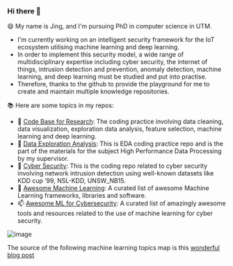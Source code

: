 ### Hi there 👋


😄 My name is Jing, and I'm pursuing PhD in computer science in UTM.
- I'm currently working on an intelligent security framework for the IoT ecosystem utilising machine learning and deep learning. 
- In order to implement this security model, a wide range of multidisciplinary expertise including cyber security, the internet of things, intrusion detection and prevention, anomaly detection, machine learning, and deep learning must be studied and put into practise.
- Therefore, thanks to the github to provide the playground for me to create and maintain multiple knowledge repositories.

📚 Here are some topics in my repos:

- 🔭 [Code Base for Research](https://github.com/goldboy225/Code-Base-for-Research): The coding practice involving data cleaning, data visualization, exploration data analysis, feature selection, machine learning and deep learning.
- 🌱 [Data Exploration Analysis](https://github.com/goldboy225/Python_EDA): This is EDA coding practice repo and is the part of the materials for the subject High Performance Data Processing by my supervisor.
- 👯 [Cyber Security](https://github.com/goldboy225/cyber-security): This is the coding repo related to cyber security involving network intrusion detection using well-known datasets like KDD cup ‘99, NSL-KDD, UNSW_NB15.
- 🤔 [Awesome Machine Learning](https://github.com/goldboy225/awesome-machine-learning): A curated list of awesome Machine Learning frameworks, libraries and software.
- 📫 [Awesome ML for Cybersecurity](https://github.com/goldboy225/awesome-ml-for-cybersecurity): A curated list of amazingly awesome tools and resources related to the use of machine learning for cyber security.


![image](https://user-images.githubusercontent.com/22785858/211835558-c9c4d912-8f20-410e-8ba6-44c3c0af7b53.png)

The source of the following machine learning topics map is this [wonderful blog post](https://vas3k.ru/blog/machine_learning/)

